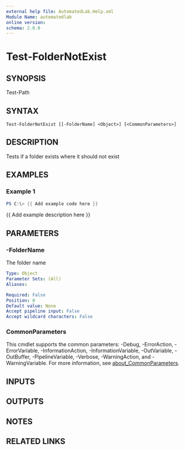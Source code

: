 ```yaml
---
external help file: AutomatedLab.Help.xml
Module Name: automatedlab
online version:
schema: 2.0.0
---
```


# Test-FolderNotExist

## SYNOPSIS
Test-Path

## SYNTAX

```
Test-FolderNotExist [[-FolderName] <Object>] [<CommonParameters>]
```

## DESCRIPTION
Tests if a folder exists where it should not exist

## EXAMPLES

### Example 1
```powershell
PS C:\> {{ Add example code here }}
```

{{ Add example description here }}

## PARAMETERS

### -FolderName
The folder name

```yaml
Type: Object
Parameter Sets: (All)
Aliases:

Required: False
Position: 0
Default value: None
Accept pipeline input: False
Accept wildcard characters: False
```

### CommonParameters
This cmdlet supports the common parameters: -Debug, -ErrorAction, -ErrorVariable, -InformationAction, -InformationVariable, -OutVariable, -OutBuffer, -PipelineVariable, -Verbose, -WarningAction, and -WarningVariable. For more information, see [about_CommonParameters](http://go.microsoft.com/fwlink/?LinkID=113216).

## INPUTS

## OUTPUTS

## NOTES

## RELATED LINKS
